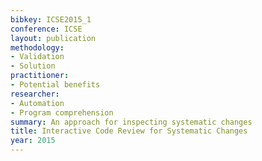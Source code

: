 ```yaml
---
bibkey: ICSE2015_1
conference: ICSE
layout: publication
methodology:
- Validation
- Solution
practitioner:
- Potential benefits
researcher:
- Automation
- Program comprehension
summary: An approach for inspecting systematic changes
title: Interactive Code Review for Systematic Changes
year: 2015
---
```

